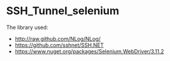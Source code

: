 # SSH_Tunnel_selenium

The library used:
+ http://raw.github.com/NLog/NLog/
+ https://github.com/sshnet/SSH.NET
+ https://www.nuget.org/packages/Selenium.WebDriver/3.11.2

